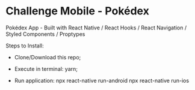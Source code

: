 # Challenge Mobile - Pokédex
Pokédex App - Built with React Native / React Hooks / React Navigation / Styled Components / Proptypes

Steps to Install:

- Clone/Download this repo;

- Execute in terminal: yarn;

- Run application:
  npx react-native run-android 
  npx react-native run-ios
